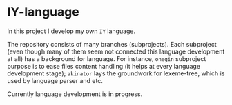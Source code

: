 # IY-language

In this project I develop my own `IY` language.

The repository consists of many branches (subprojects). Each subproject (even though many of them seem not connected this language development at all) has a background for language. For instance, `onegin` subproject purpose is to ease files content handling (it helps at every language development stage); `akinator` lays the groundwork for lexeme-tree, which is used by language parser and etc.

Currently language development is in progress.

